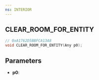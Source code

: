 ```yaml
---
ns: INTERIOR
---
```

## CLEAR_ROOM_FOR_ENTITY

```c
// 0xA1762D5BBFCA13A8
void CLEAR_ROOM_FOR_ENTITY(Any p0);
```

## Parameters
* **p0**:
